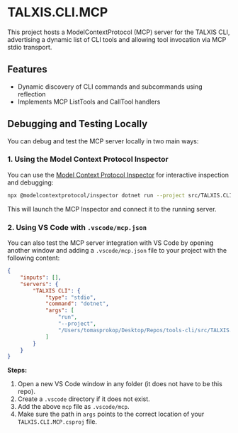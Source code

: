 # TALXIS.CLI.MCP

This project hosts a ModelContextProtocol (MCP) server for the TALXIS CLI, advertising a dynamic list of CLI tools and allowing tool invocation via MCP stdio transport.

## Features
- Dynamic discovery of CLI commands and subcommands using reflection
- Implements MCP ListTools and CallTool handlers  

## Debugging and Testing Locally

You can debug and test the MCP server locally in two main ways:

### 1. Using the Model Context Protocol Inspector

You can use the [Model Context Protocol Inspector](https://www.npmjs.com/package/@modelcontextprotocol/inspector) for interactive inspection and debugging:

```sh
npx @modelcontextprotocol/inspector dotnet run --project src/TALXIS.CLI.MCP
```

This will launch the MCP Inspector and connect it to the running server.

### 2. Using VS Code with `.vscode/mcp.json`

You can also test the MCP server integration with VS Code by opening another window and adding a `.vscode/mcp.json` file to your project with the following content:

```json
{
    "inputs": [],
    "servers": {
        "TALXIS CLI": {
            "type": "stdio",
            "command": "dotnet",
            "args": [
                "run",
                "--project",
                "/Users/tomasprokop/Desktop/Repos/tools-cli/src/TALXIS.CLI.MCP/TALXIS.CLI.MCP.csproj"
            ]
        }
    }
}
```

**Steps:**

1. Open a new VS Code window in any folder (it does not have to be this repo).
2. Create a `.vscode` directory if it does not exist.
3. Add the above `mcp` file as `.vscode/mcp`.
4. Make sure the path in `args` points to the correct location of your `TALXIS.CLI.MCP.csproj` file.